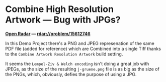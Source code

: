 Combine High Resolution Artwork — Bug with JPGs?
===

__[Open Radar](http://openradar.appspot.com/15612746) — [rdar://problem/15612746](rdar://problem/15612746)__

In this Demo Project there's a PNG and JPEG represenation of the same PDF file (added for reference) which are Combined into a single Tiff thanks to the `Combine Artwork Resolution Artwork` build setting.

It seems the `Lempel-Ziv & Welch encoding` isn't doing a great job with JPEGs, as the size of the resulting `j-gruene.png` file is as big as the size of the PNGs, which, obviously, defies the purpose of using a JPG.